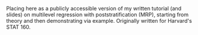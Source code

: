 Placing here as a publicly accessible version of my written tutorial (and slides) on multilevel regression with poststratification (MRP), starting from theory and then demonstrating via example. Originally written for Harvard's STAT 160. 

<!--
**JulianLPerry/JulianLPerry** is a ✨ _special_ ✨ repository because its `README.md` (this file) appears on your GitHub profile.

Here are some ideas to get you started:

- 🔭 I’m currently working on ...
- 🌱 I’m currently learning ...
- 👯 I’m looking to collaborate on ...
- 🤔 I’m looking for help with ...
- 💬 Ask me about ...
- 📫 How to reach me: ...
- 😄 Pronouns: ...
- ⚡ Fun fact: ...
-->
